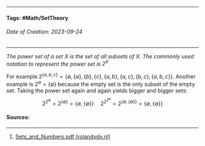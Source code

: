 __________________________________________________________________________
#### **Tags:** #Math/SetTheory 
###### *Date of Creation: 2023-09-24*
__________________________________________________________________________

*The power set of a set $X$ is the set of all subsets of $X$. The commonly used notation to represent the power set is $2^X$*

For example $2^{\{a,b,c\}} = \{\emptyset,\{a\},\{b\},\{c\},\{a,b\},\{a,c\},\{b,c\},\{a,b,c\}\}$. Another example is $2^\emptyset = \{\emptyset\}$ because the empty set is the only subset of the empty set. Taking the power set again and again yields bigger and bigger sets: $$ 2^{2^\emptyset} = 2^{\{\emptyset\}} = \{\emptyset, \{\emptyset\}\} \;\;\;\;\; 2^{2^{2^\emptyset}} = 2^{\{\emptyset, \{\emptyset\}\}} = \{\emptyset, \{\emptyset\}\}$$
#### Sources:
__________________________________________________________________________
1. [Sets_and_Numbers.pdf (rolandvdv.nl)](https://www.rolandvdv.nl/Sets_and_Numbers.pdf)